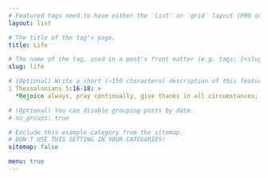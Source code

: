 ```yaml
---
# Featured tags need to have either the `list` or `grid` layout (PRO only).
layout: list

# The title of the tag's page.
title: Life

# The name of the tag, used in a post's front matter (e.g. tags: [<slug>]).
slug: life

# (Optional) Write a short (~150 characters) description of this featured tag.
1 Thessalonians 5:16-18: >
  *Rejoice always, pray continually, give thanks in all circumstances; for this is God's will for you in Christ Jesus*  

# (Optional) You can disable grouping posts by date.
# no_groups: true

# Exclude this example category from the sitemap.
# DON'T USE THIS SETTING IN YOUR CATEGORIES!
sitemap: false

menu: true
---
```

